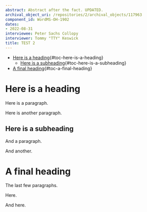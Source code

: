 ```yaml
---
abstract: Abstract after the fact. UPDATED.
archival_object_uri: /repositories/2/archival_objects/117963
component_id: WordMS-OH-1902
dates:
- 2022-08-31
interviewee: Peter Sachs Collopy
interviewer: Tommy "TTY" Keswick
title: TEST 2
---
```


-   [Here is a heading](#here-is-a-heading){#toc-here-is-a-heading}
    -   [Here is a
        subheading](#here-is-a-subheading){#toc-here-is-a-subheading}
-   [A final heading](#a-final-heading){#toc-a-final-heading}

# Here is a heading

Here is a paragraph.

Here is another paragraph.

## Here is a subheading

And a paragraph.

And another.

# A final heading

The last few paragraphs.

Here.

And here.
